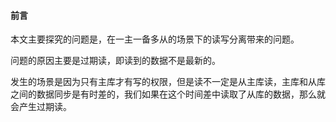 #### 前言

本文主要探究的问题是，在一主一备多从的场景下的读写分离带来的问题。

问题的原因主要是过期读，即读到的数据不是最新的。

发生的场景是因为只有主库才有写的权限，但是读不一定是从主库读，主库和从库之间的数据同步是有时差的，我们如果在这个时间差中读取了从库的数据，那么就会产生过期读。

